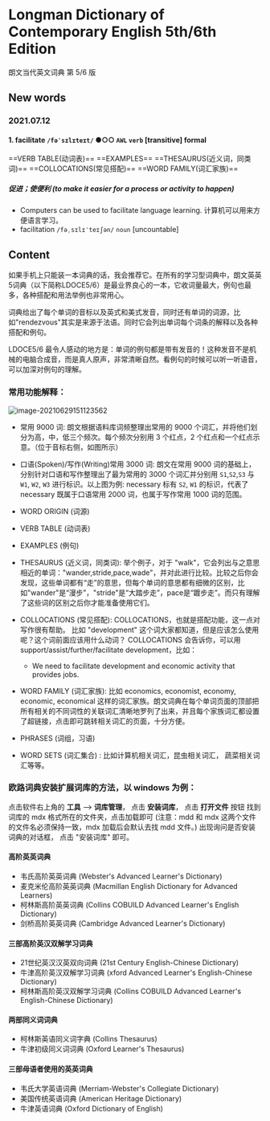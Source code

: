 # Longman Dictionary of Contemporary English 5th/6th Edition

朗文当代英文词典 第 5/6 版



## New words

### 2021.07.12
 
#### 1. facilitate `/fəˈsɪlɪteɪt/` ●○○ `AWL` `verb` [transitive] formal  
==VERB TABLE(动词表)== ==EXAMPLES== ==THESAURUS(近义词，同类词)== ==COLLOCATIONS(常见搭配)== ==WORD FAMILY(词汇家族)==

##### 促进；使便利 (to make it easier for a process or activity to happen)
- Computers can be used to facilitate language learning. 计算机可以用来方便语言学习。
- facilitation `/fəˌsɪlɪˈteɪʃən/` `noun` [uncountable]








## Content

如果手机上只能装一本词典的话，我会推荐它。在所有的学习型词典中，朗文英英5词典（以下简称LDOCE5/6）是最业界良心的一本，它收词量最大，例句也最多，各种搭配和用法举例也非常用心。

词典给出了每个单词的音标以及英式和美式发音，同时还有单词的词源，比如"rendezvous"其实是来源于法语。同时它会列出单词每个词条的解释以及各种搭配和例句。

LDOCE5/6 最令人感动的地方是：单词的例句都是带有发音的！这种发音不是机械的电脑合成音，而是真人原声，非常清晰自然。看例句的时候可以听一听语音，可以加深对例句的理解。


### 常用功能解释：

![image-20210629151123562](./images-english-notes/images-202107111055005533.png)


- 常用 9000 词: 朗文根据语料库词频整理出常用的 9000 个词汇，并将他们划分为高，中，低三个频次。每个频次分别用 3 个红点，2 个红点和一个红点示意。（位于音标右侧，如图所示）
- 口语(Spoken)/写作(Writing)常用 3000 词: 朗文在常用 9000 词的基础上，分别针对口语和写作整理出了最为常用的 3000 个词汇并分别用 `S1`,`S2`,`S3` 与 `W1`, `W2`, `W3` 进行标识。以上图为例: necessary 标有 `S2`, `W1` 的标识，代表了 necessary 既属于口语常用 2000 词，也属于写作常用 1000 词的范围。

- WORD ORIGIN (词源)
- VERB TABLE (动词表)
- EXAMPLES (例句)
- THESAURUS (近义词，同类词): 举个例子，对于 "walk"，它会列出与之意思相近的单词："wander,stride,pace,wade"，并对此进行比较。比较之后你会发现，这些单词都有“走”的意思，但每个单词的意思都有细微的区别，比如"wander"是“漫步”，"stride"是“大踏步走”，pace是“踱步走”。而只有理解了这些词的区别之后你才能准备使用它们。
- COLLOCATIONS (常见搭配): COLLOCATIONS，也就是搭配功能，这一点对写作很有帮助。 比如 "development" 这个词大家都知道，但是应该怎么使用呢？这个词前面应该用什么动词？ COLLOCATIONS 会告诉你，可以用 support/assist/further/facilitate development，比如：
    + We need to facilitate development and economic activity that provides jobs.
- WORD FAMILY (词汇家族): 比如 economics, economist, economy, economic, economical 这样的词汇家族。朗文词典在每个单词页面的顶部把所有相关的不同词性的关联词汇清晰地罗列了出来，并且每个家族词汇都设置了超链接，点击即可跳转相关词汇的页面，十分方便。
- PHRASES (词组，习语)
- WORD SETS (词汇集合) : 比如计算机相关词汇，昆虫相关词汇， 蔬菜相关词汇等等。 


### 欧路词典安装扩展词库的方法，以 windows 为例：
点击软件右上角的 **工具** --> **词库管理**， 点击 **安装词库**， 点击 **打开文件** 按钮
找到词库的 mdx 格式所在的文件夹，点击加载即可 (注意：mdd 和 mdx 这两个文件的文件名必须保持一致，mdx 加载后会默认去找 mdd 文件。)
出现询问是否安装词典的对话框， 点击 "安装词库"  即可。
















#### 高阶英英词典
- 韦氏高阶英英词典 (Webster's Advanced Learner's Dictionary)
- 麦克米伦高阶英英词典 (Macmillan English Dictionary for Advanced Learners)
- 柯林斯高阶英英词典 (Collins COBUILD Advanced Learner's English Dictionary)
- 剑桥高阶英英词典 (Cambridge Advanced Learner's Dictionary)


#### 三部高阶英汉双解学习词典
- 21世纪英汉汉英双向词典 (21st Century English-Chinese Dictionary)
- 牛津高阶英汉双解学习词典 (xford Advanced Learner's English-Chinese Dictionary)
- 柯林斯高阶英汉双解学习词典 (Collins COBUILD Advanced Learner's English-Chinese Dictionary)


#### 两部同义词词典
- 柯林斯英语同义词字典 (Collins Thesaurus)
- 牛津初级同义词词典 (Oxford Learner's Thesaurus)


#### 三部母语者使用的英英词典
- 韦氏大学英语词典 (Merriam-Webster's Collegiate Dictionary)
- 美国传统英语词典 (American Heritage Dictionary)
- 牛津英语词典 (Oxford Dictionary of English)

